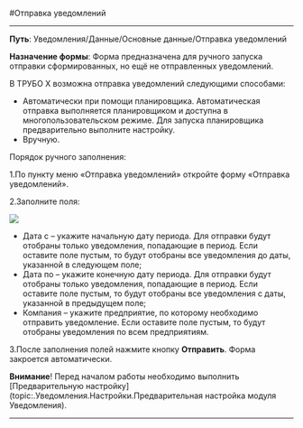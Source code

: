 ﻿#Отправка уведомлений

----------
**Путь**: Уведомления/Данные/Основные данные/Отправка уведомлений

**Назначение формы**: Форма предназначена для ручного запуска отправки сформированных, но ещё не отправленных уведомлений.

В ТРУБО Х возможна отправка уведомлений следующими способами:

* Автоматически при помощи планировщика.
Автоматическая отправка выполняется планировщиком и доступна в многопользовательском режиме. Для запуска планировщика предварительно выполните настройку.
* Вручную.

Порядок ручного заполнения:

1.По пункту меню «Отправка уведомлений» откройте форму «Отправка уведомлений».

2.Заполните поля:

![](topic:.AddFiles.Screenshot_2101.jpg)

* Дата с – укажите начальную дату периода. Для отправки будут отобраны только уведомления, попадающие в период. Если оставите поле пустым, то будут отобраны все уведомления до даты, указанной в следующем поле;
* Дата по – укажите конечную дату периода. Для отправки будут отобраны только уведомления, попадающие в период. Если оставите поле пустым, то будут отобраны все уведомления с даты, указанной в предыдущем поле;
* Компания – укажите предприятие, по которому необходимо отправить уведомление. Если оставите поле пустым, то будут отобраны уведомления по всем предприятиям.

3.После заполнения полей нажмите кнопку **Отправить**. Форма закроется автоматически.

 **Внимание**! Перед началом работы необходимо выполнить [Предварительную настройку](topic:.Уведомления.Настройки.Предварительная настройка модуля Уведомления).

----------

